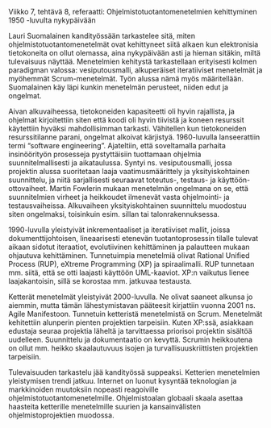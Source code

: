 Viikko 7, tehtävä 8, referaatti: Ohjelmistotuotantomenetelmien kehittyminen 1950
-luvulta nykypäivään

Lauri Suomalainen kandityössään tarkastelee sitä, miten ohjelmistotuotantomenetelmät ovat kehittyneet siitä alkaen kun elektronisia tietokoneita on ollut olemassa, aina nykypäivään asti ja hieman sitäkin, miltä tulevaisuus näyttää. Menetelmien kehitystä tarkastellaan erityisesti kolmen paradigman valossa: vesiputousmalli, alkuperäiset iteratiiviset menetelmät ja myöhemmät Scrum-menetelmät. Työn alussa nämä myös määritellään. Suomalainen käy läpi kunkin menetelmän perusteet, niiden edut ja ongelmat.

Aivan alkuvaiheessa, tietokoneiden kapasiteetti oli hyvin rajallista, ja ohjelmat kirjoitettiin siten että koodi oli hyvin tiivistä ja koneen resurssit käytettiin hyväksi mahdollisimman tarkasti. Vähitellen kun tietokoneiden resurssitilanne parani, ongelmat alkoivat kärjistyä. 1960-luvulla lanseerattiin termi “software engineering”. Ajateltiin, että soveltamalla parhaita insinöörityön prosesseja pystyttäisiin tuottamaan ohjelmia suunnitelmallisesti ja aikataulussa. Syntyi ns. vesiputousmalli, jossa projektin alussa suoritetaan laaja vaatimusmäärittely ja yksityiskohtainen suunnittelu, ja niitä sarjallisesti seuraavat toteutus-, testaus- ja käyttöön-ottovaiheet. Martin Fowlerin mukaan menetelmän ongelmana on se, että suunnitelmien virheet ja heikkoudet ilmenevät vasta  ohjelmointi- ja testausvaiheissa. Alkuvaiheen yksityiskohtainen suunnittelu muodostuu siten ongelmaksi, toisinkuin esim. sillan tai talonrakennuksessa.

1990-luvulla yleistyivät inkrementaaliset ja iteratiiviset mallit, joissa dokumenttijohtoisen, lineaarisesti etenevän tuotantoprosessin tilalle tulevat aikaan sidotut iteraatiot, evolutiivinen kehittäminen ja palautteen mukaan ohjautuva kehittäminen. Tunnetuimpia menetelmiä olivat Rational Unified Process (RUP), eXtreme Programming (XP) ja spiraalimalli. RUP tunnetaan mm. siitä, että se otti laajasti käyttöön UML-kaaviot. XP:n vaikutus lienee laajakantoisin, sillä se korostaa mm. jatkuvaa testausta.

Ketterät menetelmät yleistyivät 2000-luvulla. Ne olivat saaneet alkunsa jo aiemmin, mutta tämän lähestymistavan pääteesit kirjattiin vuonna 2001 ns. Agile Manifestoon. Tunnetuin ketteristä menetelmistä on Scrum. Menetelmät kehitettiin alunperin pienten projektien tarpeisiin. Kuten XP:ssä, asiakkaan edustaja seuraa projektia läheltä ja tarvittaessa priorisoi projektin sisältöä uudelleen. Suunnittelu ja dokumentaatio on kevyttä. Scrumin heikkoutena on ollut mm. heikko skaalautuvuus isojen ja turvallisuuskriittisten projektien tarpeisiin.

Tulevaisuuden tarkastelu jää kandityössä suppeaksi. Ketterien menetelmien yleistymisen trendi jatkuu. Internet on luonut kysyntää teknologian ja markkinoiden muutoksiin nopeasti reagoiville ohjelmistotuotantomenetelmille. Ohjelmistoalan globaali skaala asettaa haasteita ketterille menetelmille suurien ja kansainvälisten ohjelmistoprojektien muodossa.